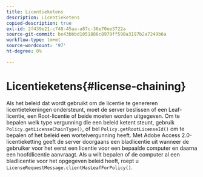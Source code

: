 ```yaml
---
title: Licentieketens
description: Licentieketens
copied-description: true
exl-id: 2f439e21-c748-45aa-a87c-36e70ee3722a
source-git-commit: be43bbbd1051886c8979ff590a3197b2a7249b6a
workflow-type: tm+mt
source-wordcount: '97'
ht-degree: 0%

---
```


# Licentieketens{#license-chaining}

Als het beleid dat wordt gebruikt om de licentie te genereren licentietekeningen ondersteunt, moet de server beslissen of een Leaf-licentie, een Root-licentie of beide moeten worden uitgegeven. Om te bepalen welk type vergunning die een beleid ketent steunt, gebruik `Policy.getLicenseChainType()`, of bel `Policy.getRootLicenseId()` om te bepalen of het beleid een wortelvergunning heeft. Met Adobe Access 2.0-licentieketting geeft de server doorgaans een bladlicentie uit wanneer de gebruiker voor het eerst een licentie voor een bepaalde computer en daarna een hoofdlicentie aanvraagt. Als u wilt bepalen of de computer al een bladlicentie voor het opgegeven beleid heeft, roept u `LicenseRequestMessage.clientHasLeafForPolicy()`.
